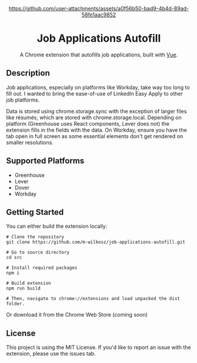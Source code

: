 <div align="center">

  https://github.com/user-attachments/assets/a0f56b50-bad9-4b4d-89ad-58fe1aac9852

<h1 align="center">
  Job Applications Autofill
</h1>
  <p>
  A Chrome extension that autofills job applications, built with 
  <a href="https://vuejs.org/">Vue</a>.
</p>
</div>

## Description
Job applications, especially on platforms like Workday, take way too long to fill out. I wanted to bring the ease-of-use of LinkedIn Easy Apply to other job platforms.

Data is stored using chrome.storage.sync with the exception of larger files like résumés, which are stored with chrome.storage.local. Depending on platform (Greenhouse uses React components, Lever does not) the extension fills in the fields with the data. On Workday, ensure you have the tab open in full screen as some essential elements don't get rendered on smaller resolutions.

## Supported Platforms
 - Greenhouse
 - Lever
 - Dover
 - Workday

## Getting Started
You can either build the extension locally:
```
# Clone the repository
git clone https://github.com/m-wilkosz/job-applications-autofill.git

# Go to source directory
cd src

# Install required packages
npm i

# Build extension
npm run build

# Then, navigate to chrome://extensions and load unpacked the dist folder.
```
Or download it from the Chrome Web Store (coming soon)

## License

This project is using the MIT License. If you'd like to report an issue with the extension, please use the issues tab.
